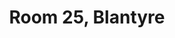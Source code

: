 ---
basin: 'Yes'
cudn: true
floor: First
grade: 2
images: []
living_room: 'No'
location: Blantyre
name: '25'
network: Wired and Wireless
title: Room 25, Blantyre
---